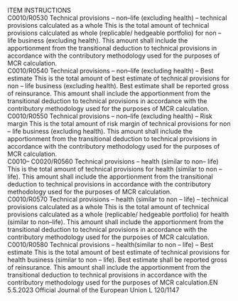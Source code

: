  
ITEM  INSTRUCTIONS  
C0010/R0530  Technical provisions – 
non–life (excluding 
health) – technical 
provisions calculated as a 
whole  This is the total amount of technical provisions calculated as whole (replicable/ 
hedgeable portfolio) for non – life business (excluding health). 
This amount shall include the apportionment from the transitional deduction to 
technical provisions in accordance with the contributory methodology used for the 
purposes of MCR calculation.  
C0010/R0540  Technical provisions – 
non–life (excluding 
health) – Best estimate  This is the total amount of best estimate of technical provisions for non – life business 
(excluding health). 
Best estimate shall be reported gross of reinsurance. 
This amount shall include the apportionment from the transitional deduction to 
technical provisions in accordance with the contributory methodology used for the 
purposes of MCR calculation.  
C0010/R0550  Technical provisions – 
non–life (excluding 
health) – Risk margin  This is the total amount of risk margin of technical provisions for non – life business 
(excluding health). 
This amount shall include the apportionment from the transitional deduction to 
technical provisions in accordance with the contributory methodology used for the 
purposes of MCR calculation.  
C0010– 
C0020/R0560  Technical provisions – 
health (similar to non– 
life)  This is the total amount of technical provisions for health (similar to non – life). 
This amount shall include the apportionment from the transitional deduction to 
technical provisions in accordance with the contributory methodology used for the 
purposes of MCR calculation.  
C0010/R0570  Technical provisions – 
health (similar to non – 
life) – technical 
provisions calculated as a 
whole  This is the total amount of technical provisions calculated as a whole (replicable/ 
hedgeable portfolio) for health (similar to non–life). 
This amount shall include the apportionment from the transitional deduction to 
technical provisions in accordance with the contributory methodology used for the 
purposes of MCR calculation.  
C0010/R0580  Technical provisions – 
health(similar to non – 
life) – Best estimate  This is the total amount of best estimate of technical provisions for health business 
(similar to non – life). 
Best estimate shall be reported gross of reinsurance. 
This amount shall include the apportionment from the transitional deduction to 
technical provisions in accordance with the contributory methodology used for the 
purposes of MCR calculation.EN  5.5.2023 Official Journal of the European Union L 120/1147